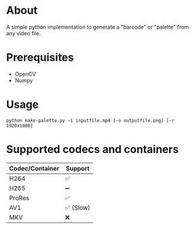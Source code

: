 # About
A simple python implementation to generate a "barcode" or "palette" from any video file.

# Prerequisites
- OpenCV
- Numpy

# Usage
```python make-palette.py -i inputfile.mp4 [-o outputfile.png] [-r 1920x1080]```

# Supported codecs and containers
| Codec/Container | Support  |
| --------------- | -------- |
| H264            | ✅        |
| H265            | ➖        |
| ProRes          | ✅        |
| AV1             | ✅ (Slow) |
| MKV             | ❌        |